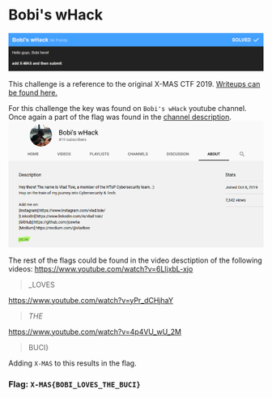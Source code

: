 # Bobi's wHack

![](BobisWHack.png)

This challenge is a reference to the original X-MAS CTF 2019.
[Writeups can be found here.](https://ctftime.org/task/9995)

For this challenge the key was found on `Bobi's wHack` youtube channel.
Once again a part of the flag was found in the [channel description](https://www.youtube.com/channel/UCskRBTQUbl8jqCmxFoEtqOA/about).
![](Bobi1.png)

The rest of the flags could be found in the video desctiption of the following videos:
https://www.youtube.com/watch?v=6LljxbL-xjo
> _LOVES

https://www.youtube.com/watch?v=yPr_dCHjhaY
> _THE_

https://www.youtube.com/watch?v=4p4VU_wU_2M
> BUCI}

Adding `X-MAS` to this results in the flag.

### Flag: `X-MAS{BOBI_LOVES_THE_BUCI}`